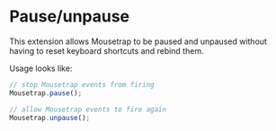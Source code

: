 # Pause/unpause

This extension allows Mousetrap to be paused and unpaused without having to reset keyboard shortcuts and rebind them.

Usage looks like:

```javascript
// stop Mousetrap events from firing
Mousetrap.pause();

// allow Mousetrap events to fire again
Mousetrap.unpause();
```
